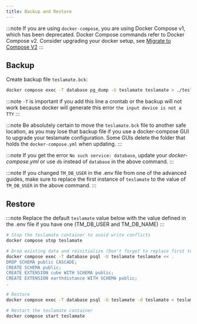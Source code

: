 ```yaml
---
title: Backup and Restore
---
```


:::note
If you are using `docker-compose`, you are using Docker Compose v1, which has been deprecated. Docker Compose commands refer to Docker Compose v2. Consider upgrading your docker setup, see [Migrate to Compose V2](https://docs.docker.com/compose/migrate/)
:::

## Backup

Create backup file `teslamate.bck`:

```bash
docker compose exec -T database pg_dump -U teslamate teslamate > ./teslamate.bck
```

:::note
`-T` is important if you add this line a crontab or the backup will not work because docker will generate this error `the input device is not a TTY`
:::

:::note
Be absolutely certain to move the `teslamate.bck` file to another safe location, as you may lose that backup file if you use a docker-compose GUI to upgrade your teslamate configuration. Some GUIs delete the folder that holds the `docker-compose.yml` when updating.
:::

:::note
If you get the error `No such service: database`, update your _docker-compose.yml_ or use `db` instead of `database` in the above command.
:::

:::note
If you changed `TM_DB_USER` in the .env file from one of the advanced guides, make sure to replace the first instance of `teslamate` to the value of `TM_DB_USER` in the above command.
:::

## Restore

:::note
Replace the default `teslamate` value below with the value defined in the .env file if you have one (TM_DB_USER and TM_DB_NAME)
:::

```bash
# Stop the teslamate container to avoid write conflicts
docker compose stop teslamate

# Drop existing data and reinitialize (Don't forget to replace first teslamate if using different TM_DB_USER)
docker compose exec -T database psql -U teslamate teslamate << .
DROP SCHEMA public CASCADE;
CREATE SCHEMA public;
CREATE EXTENSION cube WITH SCHEMA public;
CREATE EXTENSION earthdistance WITH SCHEMA public;
.

# Restore
docker compose exec -T database psql -U teslamate -d teslamate < teslamate.bck

# Restart the teslamate container
docker compose start teslamate
```
